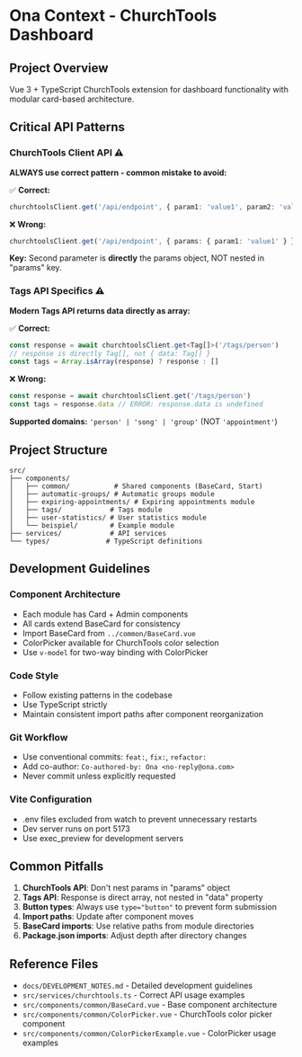 # Ona Context - ChurchTools Dashboard

## Project Overview
Vue 3 + TypeScript ChurchTools extension for dashboard functionality with modular card-based architecture.

## Critical API Patterns

### ChurchTools Client API ⚠️
**ALWAYS use correct pattern - common mistake to avoid:**

✅ **Correct:**
```typescript
churchtoolsClient.get('/api/endpoint', { param1: 'value1', param2: 'value2' })
```

❌ **Wrong:**
```typescript
churchtoolsClient.get('/api/endpoint', { params: { param1: 'value1' } })
```

**Key:** Second parameter is **directly** the params object, NOT nested in "params" key.

### Tags API Specifics ⚠️
**Modern Tags API returns data directly as array:**

✅ **Correct:**
```typescript
const response = await churchtoolsClient.get<Tag[]>('/tags/person')
// response is directly Tag[], not { data: Tag[] }
const tags = Array.isArray(response) ? response : []
```

❌ **Wrong:**
```typescript
const response = await churchtoolsClient.get('/tags/person')
const tags = response.data // ERROR: response.data is undefined
```

**Supported domains:** `'person' | 'song' | 'group'` (NOT `'appointment'`)

## Project Structure
```
src/
├── components/
│   ├── common/           # Shared components (BaseCard, Start)
│   ├── automatic-groups/ # Automatic groups module
│   ├── expiring-appointments/ # Expiring appointments module
│   ├── tags/            # Tags module
│   ├── user-statistics/ # User statistics module
│   └── beispiel/        # Example module
├── services/            # API services
└── types/              # TypeScript definitions
```

## Development Guidelines

### Component Architecture
- Each module has Card + Admin components
- All cards extend BaseCard for consistency
- Import BaseCard from `../common/BaseCard.vue`
- ColorPicker available for ChurchTools color selection
- Use `v-model` for two-way binding with ColorPicker

### Code Style
- Follow existing patterns in the codebase
- Use TypeScript strictly
- Maintain consistent import paths after component reorganization

### Git Workflow
- Use conventional commits: `feat:`, `fix:`, `refactor:`
- Add co-author: `Co-authored-by: Ona <no-reply@ona.com>`
- Never commit unless explicitly requested

### Vite Configuration
- .env files excluded from watch to prevent unnecessary restarts
- Dev server runs on port 5173
- Use exec_preview for development servers

## Common Pitfalls
1. **ChurchTools API**: Don't nest params in "params" object
2. **Tags API**: Response is direct array, not nested in "data" property
3. **Button types**: Always use `type="button"` to prevent form submission
4. **Import paths**: Update after component moves
5. **BaseCard imports**: Use relative paths from module directories
6. **Package.json imports**: Adjust depth after directory changes

## Reference Files
- `docs/DEVELOPMENT_NOTES.md` - Detailed development guidelines
- `src/services/churchtools.ts` - Correct API usage examples
- `src/components/common/BaseCard.vue` - Base component architecture
- `src/components/common/ColorPicker.vue` - ChurchTools color picker component
- `src/components/common/ColorPickerExample.vue` - ColorPicker usage examples